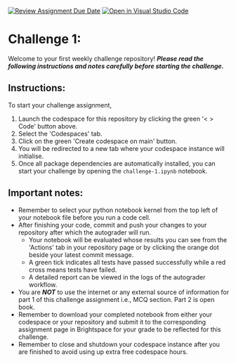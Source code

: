 [![Review Assignment Due Date](https://classroom.github.com/assets/deadline-readme-button-22041afd0340ce965d47ae6ef1cefeee28c7c493a6346c4f15d667ab976d596c.svg)](https://classroom.github.com/a/I1TmBoLj)
[![Open in Visual Studio Code](https://classroom.github.com/assets/open-in-vscode-2e0aaae1b6195c2367325f4f02e2d04e9abb55f0b24a779b69b11b9e10269abc.svg)](https://classroom.github.com/online_ide?assignment_repo_id=17810055&assignment_repo_type=AssignmentRepo)
# Challenge 1:
Welcome to your first weekly challenge repository! ***Please read the following instructions and notes carefully before starting the challenge.***

## Instructions:
To start your challenge assignment, 
1. Launch the codespace for this repository by clicking the green '< > Code' button above.
2. Select the 'Codespaces' tab.
3. Click on the green 'Create codespace on main' button.
4. You will be redirected to a new tab where your codespace instance will initialise.
5. Once all package dependencies are automatically installed, you can start your challenge by opening the `challenge-1.ipynb` notebook.
   
## Important notes: 
- Remember to select your python notebook kernel from the top left of your notebook file before you run a code cell.
- After finishing your code, commit and push your changes to your repository after which the autograder will run.
  - Your notebook will be evaluated whose results you can see from the 'Actions' tab in your repository page or by clicking the orange dot beside your latest commit message. 
  - A green tick indicates all tests have passed successfully while a red cross means tests have failed. 
  - A detailed report can be viewed in the logs of the autograder workflow.
- You are ***NOT*** to use the internet or any external source of information for part 1 of this challenge assignment i.e., MCQ section. Part 2 is open book.
- Remember to download your completed notebook from either your codespace or your repository and submit it to the corresponding assignment page in Brightspace for your grade to be reflected for this challenge.
- Remember to close and shutdown your codespace instance after you are finished to avoid using up extra free codespace hours.
